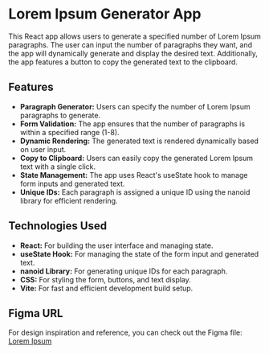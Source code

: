 # Lorem Ipsum Generator App

This React app allows users to generate a specified number of Lorem Ipsum paragraphs. The user can input the number of paragraphs they want, and the app will dynamically generate and display the desired text. Additionally, the app features a button to copy the generated text to the clipboard.

## Features

- **Paragraph Generator:** Users can specify the number of Lorem Ipsum paragraphs to generate.
- **Form Validation:** The app ensures that the number of paragraphs is within a specified range (1-8).
- **Dynamic Rendering:** The generated text is rendered dynamically based on user input.
- **Copy to Clipboard:** Users can easily copy the generated Lorem Ipsum text with a single click.
- **State Management:** The app uses React's useState hook to manage form inputs and generated text.
- **Unique IDs:** Each paragraph is assigned a unique ID using the nanoid library for efficient rendering.

## Technologies Used

- **React:** For building the user interface and managing state.
- **useState Hook:** For managing the state of the form input and generated text.
- **nanoid Library:** For generating unique IDs for each paragraph.
- **CSS:** For styling the form, buttons, and text display.
- **Vite:** For fast and efficient development build setup.

## Figma URL

For design inspiration and reference, you can check out the Figma file:
[Lorem Ipsum](https://www.figma.com/file/JRDDc3aN6uiBS3yvjbkk0s/Lorem-ipsum?node-id=0%3A1&t=cLtQmBowNmb4V0jP-1)
